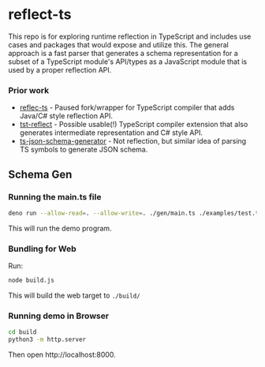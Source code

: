 # reflect-ts

This repo is for exploring runtime reflection in TypeScript and includes use cases and packages that would expose and utilize this. The general approach is a fast parser that generates a schema representation for a subset of a TypeScript module's API/types as a JavaScript module that is used by a proper reflection API.

### Prior work

* [reflec-ts](https://github.com/pcan/reflec-ts) - Paused fork/wrapper for TypeScript compiler that adds Java/C# style reflection API.
* [tst-reflect](https://github.com/Hookyns/tst-reflect) - Possible usable(!) TypeScript compiler extension that also generates intermediate representation and C# style API.
* [ts-json-schema-generator](https://github.com/vega/ts-json-schema-generator) - Not reflection, but similar idea of parsing TS symbols to generate JSON schema.

## Schema Gen

### Running the main.ts file

```bash
deno run --allow-read=. --allow-write=. ./gen/main.ts ./examples/test.ts
```

This will run the demo program.

### Bundling for Web

Run:
```bash
node build.js
```

This will build the web target to `./build/`

### Running demo in Browser

```bash
cd build
python3 -m http.server
```

Then open http://localhost:8000.
